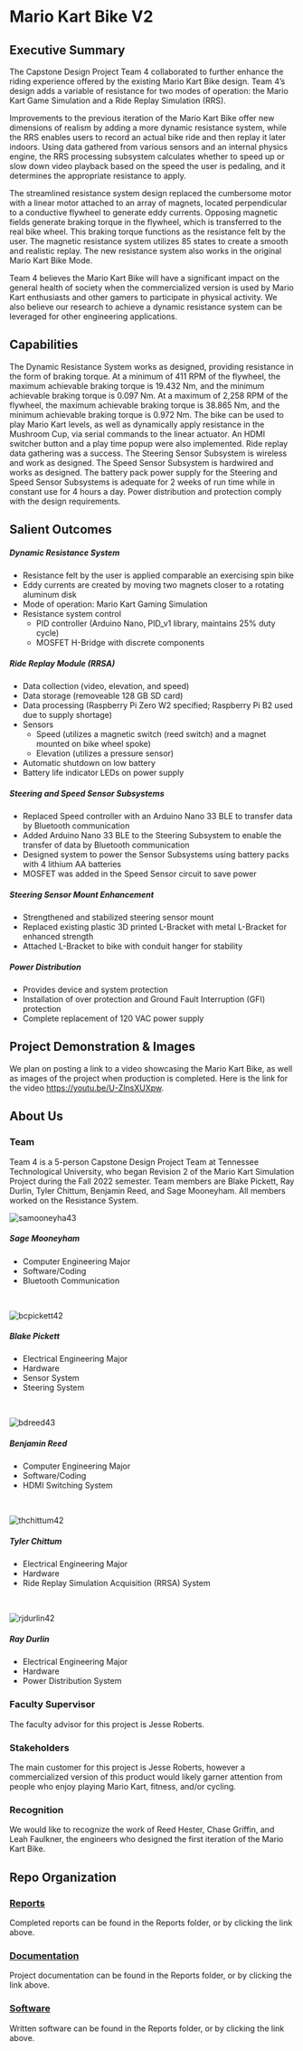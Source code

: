 # Mario Kart Bike V2

## Executive Summary

The Capstone Design Project Team 4 collaborated to further enhance the riding experience offered by the existing Mario Kart Bike design. Team 4’s design adds a variable of resistance for two modes of operation: the Mario Kart Game Simulation and a Ride Replay Simulation (RRS).  

Improvements to the previous iteration of the Mario Kart Bike offer new dimensions of realism by adding a more dynamic resistance system, while the RRS enables users to record an actual bike ride and then replay it later indoors. Using data gathered from various sensors and an internal physics engine, the RRS processing subsystem calculates whether to speed up or slow down video playback based on the speed the user is pedaling, and it determines the appropriate resistance to apply.

The streamlined resistance system design replaced the cumbersome motor with a linear motor attached to an array of magnets, located perpendicular to a conductive flywheel to generate eddy currents. Opposing magnetic fields generate braking torque in the flywheel, which is transferred to the real bike wheel. This braking torque functions as the resistance felt by the user. The magnetic resistance system utilizes 85 states to create a smooth and realistic replay. The new resistance system also works in the original Mario Kart Bike Mode. 

Team 4 believes the Mario Kart Bike will have a significant impact on the general health of society when the commercialized version is used by Mario Kart enthusiasts and other gamers to participate in physical activity. We also believe our research to achieve a dynamic resistance system can be leveraged for other engineering applications.  


## Capabilities

The Dynamic Resistance System works as designed, providing resistance in the form of braking torque. At a minimum of 411 RPM of the flywheel, the maximum achievable braking torque is 19.432 Nm, and the minimum achievable braking torque is 0.097 Nm. At a maximum of 2,258 RPM of the flywheel, the maximum achievable braking torque is 38.865 Nm, and the minimum achievable braking torque is 0.972 Nm. The bike can be used to play Mario Kart levels, as well as dynamically apply resistance in the Mushroom Cup, via serial commands to the linear actuator. An HDMI switcher button and a play time popup were also implemented. Ride replay data gathering was a success. The Steering Sensor Subsystem is wireless and work as designed. The Speed Sensor Subsystem is hardwired and works as designed. The battery pack power supply for the Steering and Speed Sensor Subsystems is adequate for 2 weeks of run time while in constant use for 4 hours a day. Power distribution and protection comply with the design requirements. 


## Salient Outcomes

##### Dynamic Resistance System
- Resistance felt by the user is applied comparable an exercising spin bike
- Eddy currents are created by moving two magnets closer to a rotating aluminum disk
- Mode of operation: Mario Kart Gaming Simulation 
- Resistance system control
  - PID controller (Arduino Nano, PID_v1 library, maintains 25% duty cycle)
  - MOSFET H-Bridge with discrete components

##### Ride Replay Module (RRSA)
- Data collection (video, elevation, and speed)
- Data storage (removeable 128 GB SD card)
- Data processing (Raspberry Pi Zero W2 specified; Raspberry Pi B2 used due to supply shortage)
- Sensors 
  - Speed (utilizes a magnetic switch (reed switch) and a magnet mounted on bike wheel spoke)
  - Elevation (utilizes a pressure sensor)
- Automatic shutdown on low battery
- Battery life indicator LEDs on power supply

##### Steering and Speed Sensor Subsystems 
- Replaced Speed controller with an Arduino Nano 33 BLE to transfer data by Bluetooth communication
- Added Arduino Nano 33 BLE to the Steering Subsystem to enable the transfer of data by Bluetooth communication
- Designed system to power the Sensor Subsystems using battery packs with 4 lithium AA batteries
- MOSFET was added in the Speed Sensor circuit to save power

##### Steering Sensor Mount Enhancement
- Strengthened and stabilized steering sensor mount 
- Replaced existing plastic 3D printed L-Bracket with metal L-Bracket for enhanced strength
- Attached L-Bracket to bike with conduit hanger for stability 

##### Power Distribution
- Provides device and system protection
- Installation of over protection and Ground Fault Interruption (GFI) protection
- Complete replacement of 120 VAC power supply

## Project Demonstration & Images

We plan on posting a link to a video showcasing the Mario Kart Bike, as well as images of the project when production is completed.
Here is the link for the video https://youtu.be/U-ZlnsXUXpw.

## About Us

### Team

Team 4 is a 5-person Capstone Design Project Team at Tennessee Technological University, who began Revision 2 of the Mario Kart Simulation Project during the Fall 2022 semester. Team members are Blake Pickett, Ray Durlin, Tyler Chittum, Benjamin Reed, and Sage Mooneyham. All members worked on the Resistance System.
<br />

![samooneyha43](https://user-images.githubusercontent.com/118228609/204955069-5617f7d6-c4db-4fd1-b2a3-732c5af7caee.jpeg)
##### Sage Mooneyham
- Computer Engineering Major
- Software/Coding
- Bluetooth Communication
<br />

![bcpickett42](https://user-images.githubusercontent.com/118228609/204954952-6079d263-4d1e-48e7-8d34-d9937e9ed811.png)
##### Blake Pickett
- Electrical Engineering Major
- Hardware
- Sensor System
- Steering System
<br />

![bdreed43](https://user-images.githubusercontent.com/118228609/204954921-bbedaad3-1c52-4cc3-909e-dcdc8ed76ba5.png)
##### Benjamin Reed
- Computer Engineering Major
- Software/Coding
- HDMI Switching System
<br />

![thchittum42](https://user-images.githubusercontent.com/118228609/204954827-8bc5f440-cad9-4cd9-8ab2-526fa8b15040.jpg)
##### Tyler Chittum
- Electrical Engineering Major
- Hardware
- Ride Replay Simulation Acquisition (RRSA) System
<br />

![rjdurlin42](https://user-images.githubusercontent.com/118228609/204953756-6faef26e-8d7b-40a0-a6fc-cdfcfbd8a586.png)
##### Ray Durlin
- Electrical Engineering Major
- Hardware
- Power Distribution System


### Faculty Supervisor

The faculty advisor for this project is Jesse Roberts.

### Stakeholders

The main customer for this project is Jesse Roberts, however a commercialized version of this product would likely garner attention from people who enjoy playing Mario Kart, fitness, and/or cycling.

### Recognition

We would like to recognize the work of Reed Hester, Chase Griffin, and Leah Faulkner, the engineers who designed the first iteration of the Mario Kart Bike.


## Repo Organization


### [Reports](https://github.com/rjdurlin42/mariokartrev_2_team_4/tree/main/Reports)

Completed reports can be found in the Reports folder, or by clicking the link above.

### [Documentation](https://github.com/rjdurlin42/mariokartrev_2_team_4/tree/main/Documentation)

Project documentation can be found in the Reports folder, or by clicking the link above.

### [Software](https://github.com/rjdurlin42/mariokartrev_2_team_4/tree/main/Software)

Written software can be found in the Reports folder, or by clicking the link above.
